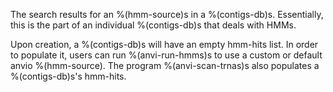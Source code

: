 The search results for an %(hmm-source)s in a %(contigs-db)s. Essentially, this is the part of an individual %(contigs-db)s that deals with HMMs. 

Upon creation, a %(contigs-db)s will have an empty hmm-hits list. In order to populate it, users can run %(anvi-run-hmms)s to use a custom or default anvio %(hmm-source). The program %(anvi-scan-trnas)s also populates a %(contigs-db)s's hmm-hits.
